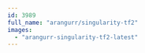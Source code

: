 ```yaml
---
id: 3989
full_name: "arangurr/singularity-tf2"
images: 
  - "arangurr-singularity-tf2-latest"
---
```

